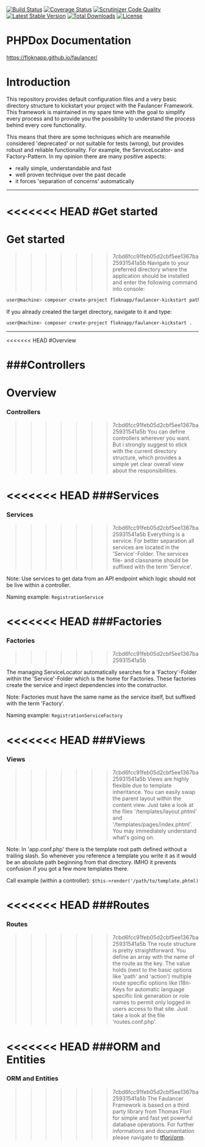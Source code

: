 [![Build Status](https://travis-ci.org/FloKnapp/faulancer.svg?branch=master)](https://travis-ci.org/FloKnapp/faulancer) 
[![Coverage Status](https://coveralls.io/repos/github/FloKnapp/faulancer/badge.svg?branch=master)](https://coveralls.io/github/FloKnapp/faulancer?branch=master)
[![Scrutinizer Code Quality](https://scrutinizer-ci.com/g/FloKnapp/faulancer/badges/quality-score.png?b=master)](https://scrutinizer-ci.com/g/FloKnapp/faulancer/?branch=master)
[![Latest Stable Version](https://poser.pugx.org/floknapp/faulancer/v/stable)](https://packagist.org/packages/floknapp/faulancer)
[![Total Downloads](https://poser.pugx.org/floknapp/faulancer/downloads)](https://packagist.org/packages/floknapp/faulancer)
[![License](https://poser.pugx.org/floknapp/faulancer/license)](https://packagist.org/packages/floknapp/faulancer)

# PHPDox Documentation
https://floknapp.github.io/faulancer/

# Introduction
This repository provides default configuration files and a very basic 
directory structure to kickstart your project with the Faulancer Framework. 
This framework is maintained in my spare time with the goal to simplify 
every process and to provide you the possibility to understand the process 
behind every core functionality.

This means that there are some techniques which are meanwhile considered 
'deprecated' or not suitable for tests (wrong), but provides robust and 
reliable functionality. For example, the ServiceLocator- and Factory-Pattern. 
In my opinion there are many positive aspects:
- really simple, understandable and fast
- well proven technique over the past decade
- it forces 'separation of concerns' automatically

---

<<<<<<< HEAD
#Get started
=======
# Get started
>>>>>>> 7cbd6fcc91feb05d2cbf5ee1367ba25931541a5b
Navigate to your preferred directory where the application should be 
installed and enter the following command into console:
```bash
user@machine> composer create-project floknapp/faulancer-kickstart path-to-your-directory/
```

If you already created the target directory, navigate to it and type:
```bash
user@machine> composer create-project floknapp/faulancer-kickstart .
```

---

<<<<<<< HEAD
#Overview

###Controllers
=======
# Overview

### Controllers
>>>>>>> 7cbd6fcc91feb05d2cbf5ee1367ba25931541a5b
You can define controllers wherever you want. But i strongly suggest to 
stick with the current directory structure, which provides a simple yet 
clear overall view about the responsibilities.

<<<<<<< HEAD
###Services
=======
### Services
>>>>>>> 7cbd6fcc91feb05d2cbf5ee1367ba25931541a5b
Everything is a service. For better separation all services are located in 
the 'Service'-Folder. The services file- and classname should be suffixed 
with the term 'Service'.

Note: Use services to get data from an API endpoint which logic should not be 
live within a controller.

Naming example: `RegistrationService`

<<<<<<< HEAD
###Factories
=======
### Factories
>>>>>>> 7cbd6fcc91feb05d2cbf5ee1367ba25931541a5b

The managing ServiceLocator automatically searches for a 'Factory'-Folder 
within the 'Service'-Folder which is the home for Factories. These 
factories create the service and inject dependencies into the constructor. 

Note: Factories must have the same name as the service itself, but suffixed 
with the term 'Factory'.

Naming example: `RegistrationServiceFactory`

<<<<<<< HEAD
###Views
=======
### Views
>>>>>>> 7cbd6fcc91feb05d2cbf5ee1367ba25931541a5b
Views are highly flexible due to template inheritance. You can easily swap 
the parent layout within the content view. Just take a look at the files 
'/templates/layout.phtml' and '/templates/pages/index.phtml'. 
You may immediately understand what's going on.

Note: In 'app.conf.php' there is the template root path defined without 
a trailing slash. So whenever you reference a template you write it as 
it would be an absolute path beginning from that directory. IMHO it 
prevents confusion if you got a few more templates there.

Call example (within a controller): `$this->render('/path/to/template.phtml)`

<<<<<<< HEAD
###Routes
=======
### Routes
>>>>>>> 7cbd6fcc91feb05d2cbf5ee1367ba25931541a5b
The route structure is pretty straightforward. You define an array with 
the name of the route as the key. The value holds (next to the basic options 
like 'path' and 'action') multiple route specific options like i18n-Keys 
for automatic language specific link generation or role names to permit 
only logged in users access to that site. Just take a look at the file 
'routes.conf.php'.

<<<<<<< HEAD
###ORM and Entities
=======
### ORM and Entities
>>>>>>> 7cbd6fcc91feb05d2cbf5ee1367ba25931541a5b
The Faulancer Framework is based on a third party library from Thomas Flori 
for simple and fast yet powerful database operations. For further informations 
and documentation please navigate to [tflori/orm](https://github.com/tflori/orm).



